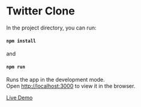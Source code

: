# Twitter Clone

In the project directory, you can run:
#### `npm install`
and
#### `npm run`

Runs the app in the development mode. <br>
Open [http://localhost:3000](http://localhost:3000) to view it in the browser.

[Live Demo](https://twitter-clone-sy.web.app/)
